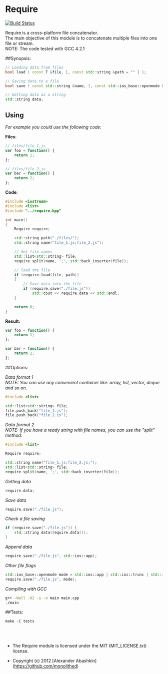 # Require

[![Build Status](https://travis-ci.org/monolithed/Require.png)](https://travis-ci.org/monolithed/Require)

Require is a cross-platform file concatenator. <br />
The main objective of this module is to concatenate multiple files into one file or stream. <br />
NOTE: The code tested with GCC 4.2.1

##Synopsis:

```c++
// Loading data from files
bool load ( const T &file, [, const std::string &path = "" ] );

// Saving data to a file
bool save ( const std::string &name, [, const std::ios_base::openmode &mode = std::ios::binary ] );

// Getting data as a string
std::string data;
```

## Using
*For example you could use the following code:*

**Files**:

```javascript
// files/file_1.js
var foo = function() {
	return 1;
};
```

```javascript
// files/file_2.js
var bar = function() {
	return 2;
};
```

**Code**:

```c++
#include <iostream>
#include <list>
#include "../require.hpp"

int main()
{
	Require require;

	std::string path("./files/");
	std::string name("file_1.js;file_2.js");

	// Set file names
	std::list<std::string> file;
	require.split(name, ';', std::back_inserter(file));

	// load the file
	if (require.load(file, path))
	{
		// Save data into the file
		if (require.save("./file.js"))
			std::cout << require.data << std::endl;
	}

	return 0;
}
```

**Result:**

```javascript
var foo = function() {
	return 1;
};

var bar = function() {
	return 2;
};
```

##Options:

*Data format 1* <br />
*NOTE: You can use any convenient container like: *array*, *list*, *vector*, *deque* and so on.*

```c++
#include <list>

std::list<std::string> file;
file.push_back("file_1.js");
file.push_back("file_2.js");
```

*Data format 2* <br />
*NOTE: If you have a ready string with file names, you can use the "*split*" method:*

```c++
#include <list>

Require require;

std::string name("file_1.js;file_2.js;");
std::list<std::string> file;
require.split(name, ';', std::back_inserter(file));
```

*Getting data*

```c++
require.data;
```

*Save data*

```c++
require.save("./file.js");
```

*Check a file saving*

```c++
if (require.save("./file.js")) {
	std::string data(require.data());
}
```

*Append data*

```c++
require.save("./file.js", std::ios::app);
```

*Other file flags*

```c++
std::ios_base::openmode mode = std::ios::app | std::ios::trunc | std::ios::ate;
require.save("./file.js", mode);
```

*Compiling with GCC*

```bash
g++ -Wall -O2 -s -o main main.cpp
./main
```


##Tests:

```c++
make -C tests
```


<br />
<br />

* The Require module is licensed under the MIT (MIT_LICENSE.txt) license.

* Copyright (c) 2012 [Alexander Abashkin] (https://github.com/monolithed)
